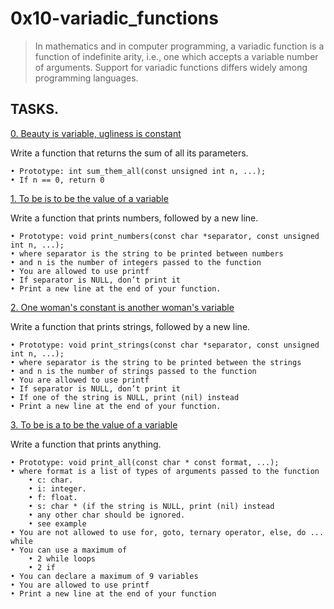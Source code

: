 # 0x10-variadic_functions

> In mathematics and in computer programming, a variadic function is a function of indefinite arity, i.e., one which accepts a variable number of arguments. Support for variadic functions differs widely among programming languages.

## TASKS.

[0. Beauty is variable, ugliness is constant](0-sum_them_all.c)

Write a function that returns the sum of all its parameters.

	• Prototype: int sum_them_all(const unsigned int n, ...);
	• If n == 0, return 0

[1. To be is to be the value of a variable](1-print_numbers.c)

Write a function that prints numbers, followed by a new line.

	• Prototype: void print_numbers(const char *separator, const unsigned int n, ...);
	• where separator is the string to be printed between numbers
	• and n is the number of integers passed to the function
	• You are allowed to use printf
	• If separator is NULL, don’t print it
	• Print a new line at the end of your function.

[2. One woman's constant is another woman's variable](2-print_strings.c)

Write a function that prints strings, followed by a new line.

	• Prototype: void print_strings(const char *separator, const unsigned int n, ...);
	• where separator is the string to be printed between the strings
	• and n is the number of strings passed to the function
	• You are allowed to use printf
	• If separator is NULL, don’t print it
	• If one of the string is NULL, print (nil) instead
	• Print a new line at the end of your function.

[3. To be is a to be the value of a variable](3-print_all.c)

Write a function that prints anything.

	• Prototype: void print_all(const char * const format, ...);
	• where format is a list of types of arguments passed to the function
		• c: char.
		• i: integer.
		• f: float.
		• s: char * (if the string is NULL, print (nil) instead
		• any other char should be ignored.
		• see example
	• You are not allowed to use for, goto, ternary operator, else, do ... while
	• You can use a maximum of
		• 2 while loops
		• 2 if
	• You can declare a maximum of 9 variables
	• You are allowed to use printf
	• Print a new line at the end of your function
